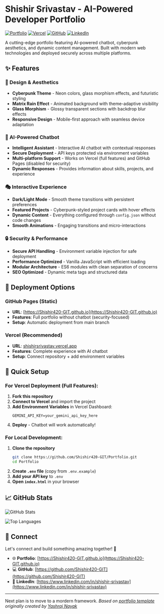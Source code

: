 # Shishir Srivastav - AI-Powered Developer Portfolio

<div align="left">
  
[![Portfolio](https://img.shields.io/badge/🌐_Visit_Portfolio-Live-brightgreen?style=for-the-badge)](https://Shishir420-GIT.github.io)
[![Vercel](https://img.shields.io/badge/Vercel-Full_Features-000000?style=for-the-badge&logo=vercel)](https://shishirsrivastav.vercel.app)
[![GitHub](https://img.shields.io/badge/GitHub-Profile-181717?style=for-the-badge&logo=github)](https://github.com/Shishir420-GIT)
[![LinkedIn](https://img.shields.io/badge/LinkedIn-Connect-0A66C2?style=for-the-badge&logo=linkedin)](https://www.linkedin.com/in/shishir-srivastav)

</div>

A cutting-edge portfolio featuring AI-powered chatbot, cyberpunk aesthetics, and dynamic content management. Built with modern web technologies and deployed securely across multiple platforms.

## ✨ Features

### 🎨 Design & Aesthetics
- **Cyberpunk Theme** - Neon colors, glass morphism effects, and futuristic styling
- **Matrix Rain Effect** - Animated background with theme-adaptive visibility
- **Glass Morphism** - Glossy transparent sections with backdrop blur effects
- **Responsive Design** - Mobile-first approach with seamless device adaptation

### 🤖 AI-Powered Chatbot
- **Intelligent Assistant** - Interactive AI chatbot with contextual responses
- **Secure Deployment** - API keys protected via environment variables
- **Multi-platform Support** - Works on Vercel (full features) and GitHub Pages (disabled for security)
- **Dynamic Responses** - Provides information about skills, projects, and experience

### 🎭 Interactive Experience  
- **Dark/Light Mode** - Smooth theme transitions with persistent preferences
- **Featured Projects** - Cyberpunk-styled project cards with hover effects
- **Dynamic Content** - Everything configured through `config.json` without code changes
- **Smooth Animations** - Engaging transitions and micro-interactions

### 🔒 Security & Performance
- **Secure API Handling** - Environment variable injection for safe deployment
- **Performance Optimized** - Vanilla JavaScript with efficient loading
- **Modular Architecture** - ES6 modules with clean separation of concerns
- **SEO Optimized** - Dynamic meta tags and structured data

## 🚀 Deployment Options

### GitHub Pages (Static)
- **URL**: [https://Shishir420-GIT.github.io](https://Shishir420-GIT.github.io)
- **Features**: Full portfolio without chatbot (security-focused)
- **Setup**: Automatic deployment from main branch

### Vercel (Recommended)
- **URL**: [shishirsrivastav.vercel.app](https://shishirsrivastav.vercel.app)
- **Features**: Complete experience with AI chatbot
- **Setup**: Connect repository + add environment variables

## 🔧 Quick Setup

### For Vercel Deployment (Full Features):
1. **Fork this repository**
2. **Connect to Vercel** and import the project
3. **Add Environment Variables** in Vercel Dashboard:
   ```
   GEMINI_API_KEY=your_gemini_api_key_here
   ```
4. **Deploy** - Chatbot will work automatically!

### For Local Development:
1. **Clone the repository**
   ```bash
   git clone https://github.com/Shishir420-GIT/Portfolio.git
   cd Portfolio
   ```
2. **Create `.env` file** (copy from `.env.example`)
3. **Add your API key** to `.env`
4. **Open `index.html`** in your browser

## 📈 GitHub Stats

<div align="left">

![GitHub Stats](https://github-readme-stats.vercel.app/api?username=Shishir420-GIT&theme=dark&hide_border=true&include_all_commits=true&count_private=true)

![Top Languages](https://github-readme-stats.vercel.app/api/top-langs/?username=Shishir420-GIT&theme=dark&hide_border=true&include_all_commits=true&count_private=true&layout=compact)

</div>

## 🤝 Connect

Let's connect and build something amazing together! 🚀

- 🌐 **Portfolio**: [https://Shishir420-GIT.github.io](https://Shishir420-GIT.github.io)
- 💻 **GitHub**: [https://github.com/Shishir420-GIT](https://github.com/Shishir420-GIT)
- 🔗 **LinkedIn**: [https://www.linkedin.com/in/shishir-srivastav](https://www.linkedin.com/in/shishir-srivastav)

---
Next plan is to move to a mordern framework.
*Based on [portfolio template](https://github.com/yashrajnayak/developer-portfolio) originally created by [Yashraj Nayak](https://github.com/yashrajnayak)*

